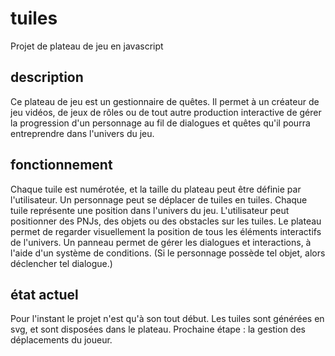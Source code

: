 # tuiles
Projet de plateau de jeu en javascript

## description
Ce plateau de jeu est un gestionnaire de quêtes. Il permet à un créateur de jeu vidéos, de jeux de rôles ou de tout autre production interactive de gérer la progression d'un personnage au fil de dialogues et quêtes qu'il pourra entreprendre dans l'univers du jeu.

## fonctionnement 
Chaque tuile est numérotée, et la taille du plateau peut être définie par l'utilisateur. Un personnage peut se déplacer de tuiles en tuiles. Chaque tuile représente une position dans l'univers du jeu. L'utilisateur peut positionner des PNJs, des objets ou des obstacles sur les tuiles. Le plateau permet de regarder visuellement la position de tous les éléments interactifs de l'univers. Un panneau permet de gérer les dialogues et interactions, à l'aide d'un système de conditions. (Si le personnage possède tel objet, alors déclencher tel dialogue.)

## état actuel
Pour l'instant le projet n'est qu'à son tout début.
Les tuiles sont générées en svg, et sont disposées dans le plateau. Prochaine étape : la gestion des déplacements du joueur.

